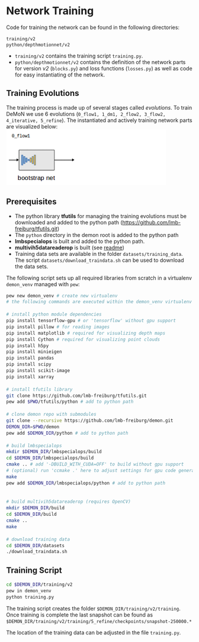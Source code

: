 # Network Training

Code for training the network can be found in the following directories:

```
training/v2
python/depthmotionnet/v2
```

 * ```training/v2``` contains the training script ```training.py```.
 * ```python/depthmotionnet/v2``` contains the definition of the network parts for version _v2_ (```blocks.py```) and loss functions (```losses.py```) as well as code for easy instantiating of the network.


## Training Evolutions

The training process is made up of several stages called _evolutions_. 
To train DeMoN we use 6 evolutions (```0_flow1, 1_dm1, 2_flow2, 3_flow2, 4_iterative, 5_refine```).
The instantiated and actively training network parts are visualized below:
![Training Evolutions](network_training_evolutions.gif)


## Prerequisites

 * The python library **tfutils** for managing the training evolutions must be downloaded and added to the python path (https://github.com/lmb-freiburg/tfutils.git)
 * The ```python``` directory in the demon root is added to the python path
 * **lmbspecialops** is built and added to the python path.
 * **multivih5datareaderop** is built (see [readme](../multivih5datareaderop/README.md))
 * Training data sets are available in the folder ```datasets/training_data```. 
   The script ```datasets/download_traindata.sh``` can be used to download the data sets.


The following script sets up all required libraries from scratch in a virtualenv ```demon_venv``` managed with ```pew```:

```bash
pew new demon_venv # create new virtualenv
# the following commands are executed within the demon_venv virtualenv

# install python module dependencies
pip install tensorflow-gpu # or 'tensorflow' without gpu support
pip install pillow # for reading images
pip install matplotlib # required for visualizing depth maps
pip install Cython # required for visualizing point clouds
pip install h5py
pip install minieigen
pip install pandas
pip install scipy
pip install scikit-image
pip install xarray

# install tfutils library
git clone https://github.com/lmb-freiburg/tfutils.git
pew add $PWD/tfutils/python # add to python path

# clone demon repo with submodules
git clone --recursive https://github.com/lmb-freiburg/demon.git
DEMON_DIR=$PWD/demon
pew add $DEMON_DIR/python # add to python path

# build lmbspecialops
mkdir $DEMON_DIR/lmbspecialops/build
cd $DEMON_DIR/lmbspecialops/build
cmake .. # add '-DBUILD_WITH_CUDA=OFF' to build without gpu support
# (optional) run 'ccmake .' here to adjust settings for gpu code generation
make
pew add $DEMON_DIR/lmbspecialops/python # add to python path


# build multivih5datareaderop (requires OpenCV)
mkdir $DEMON_DIR/build 
cd $DEMON_DIR/build 
cmake ..
make

# download training data
cd $DEMON_DIR/datasets
./download_traindata.sh

```

## Training Script

```bash
cd $DEMON_DIR/training/v2
pew in demon_venv 
python training.py
```
The training script creates the folder ```$DEMON_DIR/training/v2/training```.
Once training is complete the last snapshot can be found as ```$DEMON_DIR/training/v2/training/5_refine/checkpoints/snapshot-250000.*```
   
The location of the training data can be adjusted in the file ```training.py```.

